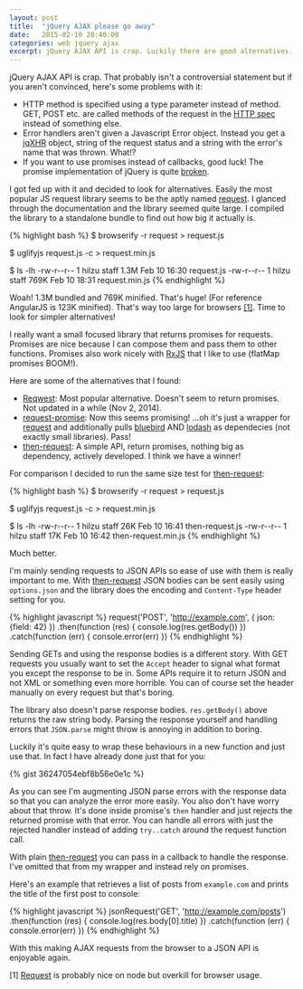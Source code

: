 ```yaml
---
layout: post
title:  "jQuery AJAX please go away"
date:   2015-02-10 20:40:00
categories: web jquery ajax
excerpt: jQuery AJAX API is crap. Luckily there are good alternatives.
---
```

jQuery AJAX API is crap. That probably isn't a controversial statement but if you aren't convinced, here's some problems with it:

- HTTP method is specified using a type parameter instead of method. GET, POST etc. are called methods of the request in the [HTTP spec][http-spec-methods] instead of something else.
- Error handlers aren't given a Javascript Error object. Instead you get a [jqXHR] object, string of the request status and a string with the error's name that was thrown. What!?
- If you want to use promises instead of callbacks, good luck! The promise implementation of jQuery is quite [broken][jquery-deferred-problems].

I got fed up with it and decided to look for alternatives. Easily the most popular JS request library seems to be the aptly named [request]. I glanced through the documentation and the library seemed quite large. I compiled the library to a standalone bundle to find out how big it actually is.

{% highlight bash %}
$ browserify -r request > request.js

$ uglifyjs request.js -c > request.min.js

$ ls -lh
-rw-r--r--   1 hilzu  staff   1.3M Feb 10 16:30 request.js
-rw-r--r--   1 hilzu  staff   769K Feb 10 18:31 request.min.js
{% endhighlight %}

Woah! 1.3M bundled and 769K minified. That's huge! (For reference AngularJS is 123K minified). That's way too large for browsers [[1]](#1). Time to look for simpler alternatives!

I really want a small focused library that returns promises for requests. Promises are nice because I can compose them and pass them to other functions. Promises also work nicely with [RxJS] that I like to use (flatMap promises BOOM!).

Here are some of the alternatives that I found:

- [Reqwest][reqwest]: Most popular alternative. Doesn't seem to return promises. Not updated in a while (Nov 2, 2014).
- [request-promise][request-promise]: Now this seems promising! ...oh it's just a wrapper for [request] and additionally pulls [bluebird] AND [lodash] as dependecies (not exactly small libraries). Pass!
- [then-request][then-request]: A simple API, return promises, nothing big as dependency, actively developed. I think we have a winner!

For comparison I decided to run the same size test for [then-request]:

{% highlight bash %}
$ browserify -r request > request.js

$ uglifyjs request.js -c > request.min.js

$ ls -lh
-rw-r--r--   1 hilzu  staff    26K Feb 10 16:41 then-request.js
-rw-r--r--   1 hilzu  staff    17K Feb 10 16:42 then-request.min.js
{% endhighlight %}

Much better.

I'm mainly sending requests to JSON APIs so ease of use with them is really important to me. With [then-request] JSON bodies can be sent easily using `options.json` and the library does the encoding and `Content-Type` header setting for you.

{% highlight javascript %}
request('POST', 'http://example.com', { json: {field: 42} })
  .then(function (res) { console.log(res.getBody()) })
  .catch(function (err) { console.error(err) })
{% endhighlight %}

Sending GETs and using the response bodies is a different story. With GET requests you usually want to set the `Accept` header to signal what format you except the response to be in. Some APIs require it to return JSON and not XML or something even more horrible. You can of course set the header manually on every request but that's boring.

The library also doesn't parse response bodies. `res.getBody()` above returns the raw string body. Parsing the response yourself and handling errors that `JSON.parse` might throw is annoying in addition to boring.

Luckily it's quite easy to wrap these behaviours in a new function and just use that. In fact I have already done just that for you:

{% gist 36247054ebf8b56e0e1c %}

As you can see I'm augmenting JSON parse errors with the response data so that you can analyze the error more easily. You also don't have worry about that throw. It's done inside promise's `then` handler and just rejects the returned promise with that error. You can handle all errors with just the rejected handler instead of adding `try..catch` around the request function call.

With plain [then-request] you can pass in a callback to handle the response. I've omitted that from my wrapper and instead rely on promises.

Here's an example that retrieves a list of posts from `example.com` and prints the title of the first post to console:

{% highlight javascript %}
jsonRequest('GET', 'http://example.com/posts')
  .then(function (res) { console.log(res.body[0].title) })
  .catch(function (err) { console.error(err) })
{% endhighlight %}

With this making AJAX requests from the browser to a JSON API is enjoyable again.

[1] <a name="1"></a>[Request] is probably nice on node but overkill for browser usage.

[http-spec-methods]: http://tools.ietf.org/html/rfc7231#section-4
[jquery-deferred-problems]: http://stackoverflow.com/questions/23744612/problems-inherent-to-jquery-deferred/23744774#23744774
[request]: https://github.com/request/request
[rxjs]: https://github.com/Reactive-Extensions/RxJS
[reqwest]: https://github.com/ded/reqwest
[bluebird]: https://github.com/petkaantonov/bluebird
[lodash]: https://lodash.com
[request-promise]: https://github.com/tyabonil/request-promise
[then-request]: https://github.com/then/request
[jqXHR]: http://api.jquery.com/Types/#jqXHR
